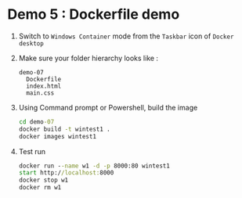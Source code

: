 # Demo 5 : Dockerfile demo

1. Switch to `Windows Container` mode from the `Taskbar` icon of `Docker desktop`

1. Make sure your folder hierarchy looks like :

    ```
    demo-07
      Dockerfile
      index.html
      main.css
    ```

1.  Using Command prompt or Powershell, build the image

    ```cmd
    cd demo-07
    docker build -t wintest1 . 
    docker images wintest1
    ```

1.  Test run 

    ```cmd
    docker run --name w1 -d -p 8000:80 wintest1
    start http://localhost:8000
    docker stop w1
    docker rm w1
    ```